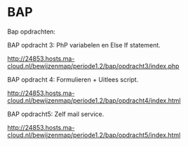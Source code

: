 # BAP

Bap opdrachten:

BAP opdracht 3: PhP variabelen en Else If statement.

http://24853.hosts.ma-cloud.nl/bewijzenmap/periode1.2/bap/opdracht3/index.php

BAP opdracht 4: Formulieren + Uitlees script.

http://24853.hosts.ma-cloud.nl/bewijzenmap/periode1.2/bap/opdracht4/index.html

BAP opdracht5: Zelf mail service.

http://24853.hosts.ma-cloud.nl/bewijzenmap/periode1.2/bap/opdracht5/index.html
